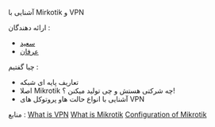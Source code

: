 آشنایی با Mirkotik و VPN 

ارائه دهندگان :
- [سعید](https://github.com/saeed0920)
- [عرفان](https://github.com/ERFouX)

چیا گفتیم : 
- تعاریف پایه ای شبکه
- اصلا Mikrotik چه شرکتی هستش و چی تولید میکنن ؟!
- آشنایی با انواع حالت هاو پروتوکل های VPN 





منابع :
[What is VPN](https://www.kaspersky.com/resource-center/definitions/what-is-a-vpn)
[What is Mikrotik](https://mikrotik.com/aboutus)
[Configuration of Mikrotik](https://help.mikrotik.com/docs/spaces/ROS/pages/328155/Configuration+Management#ConfigurationManagement-Overview)
